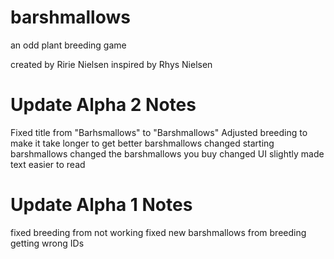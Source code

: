 # barshmallows
 an odd plant breeding game

created by Ririe Nielsen
inspired by Rhys Nielsen
# Update Alpha 2 Notes
Fixed title from "Barhsmallows" to "Barshmallows"
Adjusted breeding to make it take longer to get better barshmallows
changed starting barshmallows
changed the barshmallows you buy
changed UI slightly
made text easier to read
# Update Alpha 1 Notes
fixed breeding from not working
fixed new barshmallows from breeding getting wrong IDs
